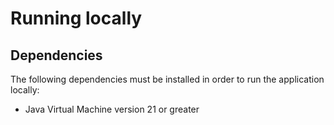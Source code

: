 # Running locally

## Dependencies

The following dependencies must be installed in order to run the application locally:

 * Java Virtual Machine version 21 or greater